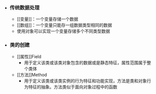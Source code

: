 - ### 传统数据处理
	- [[变量]]：一个变量存储一个数据
	- [[数组]]：一个变量只能存一组数据类型相同的数据
	- 使用对象可以实现一个变量存储多个不同类型数据
- ### 类的创建
	- [[属性]]Field
		- 用于定义该类或该类对象包含的数据或是静态特征，属性范围属于整个类体
	- [[方法]]Method
		- 用于定义该类或该类实例的行为特征和功能实现，方法是类和对象行为特征的抽象。方法类似于面向对象过程中的函数